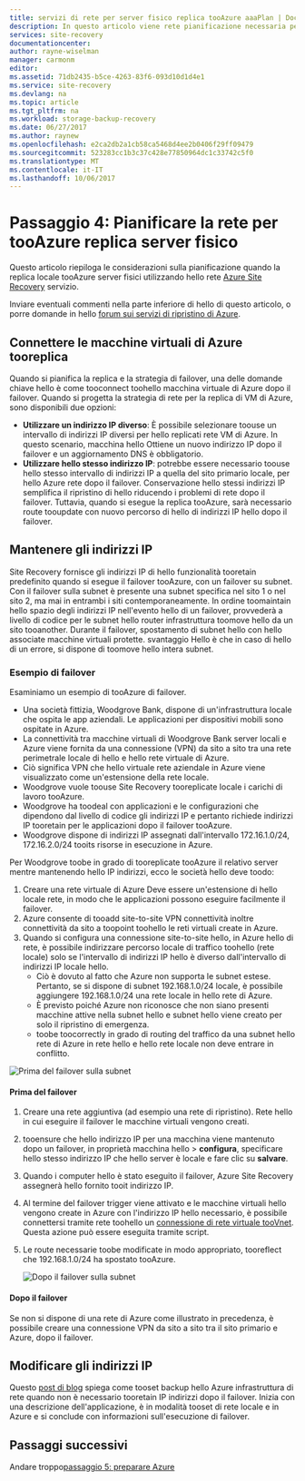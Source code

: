 ```yaml
---
title: servizi di rete per server fisico replica tooAzure aaaPlan | Documenti Microsoft
description: In questo articolo viene rete pianificazione necessaria per la replica di server fisici tooAzure
services: site-recovery
documentationcenter: 
author: rayne-wiselman
manager: carmonm
editor: 
ms.assetid: 71db2435-b5ce-4263-83f6-093d10d1d4e1
ms.service: site-recovery
ms.devlang: na
ms.topic: article
ms.tgt_pltfrm: na
ms.workload: storage-backup-recovery
ms.date: 06/27/2017
ms.author: raynew
ms.openlocfilehash: e2ca2db2a1cb58ca5468d4ee2b0406f29ff09479
ms.sourcegitcommit: 523283cc1b3c37c428e77850964dc1c33742c5f0
ms.translationtype: MT
ms.contentlocale: it-IT
ms.lasthandoff: 10/06/2017
---
```

# <a name="step-4-plan-networking-for-physical-server-replication-tooazure"></a>Passaggio 4: Pianificare la rete per tooAzure replica server fisico

Questo articolo riepiloga le considerazioni sulla pianificazione quando la replica locale tooAzure server fisici utilizzando hello rete [Azure Site Recovery](site-recovery-overview.md) servizio.

Inviare eventuali commenti nella parte inferiore di hello di questo articolo, o porre domande in hello [forum sui servizi di ripristino di Azure](https://social.msdn.microsoft.com/forums/azure/home?forum=hypervrecovmgr).


## <a name="connect-tooreplica-azure-vms"></a>Connettere le macchine virtuali di Azure tooreplica

Quando si pianifica la replica e la strategia di failover, una delle domande chiave hello è come tooconnect toohello macchina virtuale di Azure dopo il failover. Quando si progetta la strategia di rete per la replica di VM di Azure, sono disponibili due opzioni:

- **Utilizzare un indirizzo IP diverso**: È possibile selezionare toouse un intervallo di indirizzi IP diversi per hello replicati rete VM di Azure. In questo scenario, macchina hello Ottiene un nuovo indirizzo IP dopo il failover e un aggiornamento DNS è obbligatorio.
- **Utilizzare hello stesso indirizzo IP**: potrebbe essere necessario toouse hello stesso intervallo di indirizzi IP a quella del sito primario locale, per hello Azure rete dopo il failover. Conservazione hello stessi indirizzi IP semplifica il ripristino di hello riducendo i problemi di rete dopo il failover. Tuttavia, quando si esegue la replica tooAzure, sarà necessario route tooupdate con nuovo percorso di hello di indirizzi IP hello dopo il failover.

## <a name="retain-ip-addresses"></a>Mantenere gli indirizzi IP

Site Recovery fornisce gli indirizzi IP di hello funzionalità tooretain predefinito quando si esegue il failover tooAzure, con un failover su subnet.
Con il failover sulla subnet è presente una subnet specifica nel sito 1 o nel sito 2, ma mai in entrambi i siti contemporaneamente. In ordine toomaintain hello spazio degli indirizzi IP nell'evento hello di un failover, provvederà a livello di codice per le subnet hello router infrastruttura toomove hello da un sito tooanother. Durante il failover, spostamento di subnet hello con hello associate macchine virtuali protette. svantaggio Hello è che in caso di hello di un errore, si dispone di toomove hello intera subnet.

### <a name="failover-example"></a>Esempio di failover

Esaminiamo un esempio di tooAzure di failover.

- Una società fittizia, Woodgrove Bank, dispone di un'infrastruttura locale che ospita le app aziendali. Le applicazioni per dispositivi mobili sono ospitate in Azure.
- La connettività tra macchine virtuali di Woodgrove Bank server locali e Azure viene fornita da una connessione (VPN) da sito a sito tra una rete perimetrale locale di hello e hello rete virtuale di Azure.
- Ciò significa VPN che hello virtuale rete aziendale in Azure viene visualizzato come un'estensione della rete locale.
- Woodgrove vuole toouse Site Recovery tooreplicate locale i carichi di lavoro tooAzure.
 - Woodgrove ha toodeal con applicazioni e le configurazioni che dipendono dal livello di codice gli indirizzi IP e pertanto richiede indirizzi IP tooretain per le applicazioni dopo il failover tooAzure.
 - Woodgrove dispone di indirizzi IP assegnati dall'intervallo 172.16.1.0/24, 172.16.2.0/24 tooits risorse in esecuzione in Azure.


Per Woodgrove toobe in grado di tooreplicate tooAzure il relativo server mentre mantenendo hello IP indirizzi, ecco le società hello deve toodo:

1. Creare una rete virtuale di Azure Deve essere un'estensione di hello locale rete, in modo che le applicazioni possono eseguire facilmente il failover.
2. Azure consente di tooadd site-to-site VPN connettività inoltre connettività da sito a toopoint toohello le reti virtuali create in Azure.
3. Quando si configura una connessione site-to-site hello, in Azure hello di rete, è possibile indirizzare percorso locale di traffico toohello (rete locale) solo se l'intervallo di indirizzi IP hello è diverso dall'intervallo di indirizzi IP locale hello.
    - Ciò è dovuto al fatto che Azure non supporta le subnet estese. Pertanto, se si dispone di subnet 192.168.1.0/24 locale, è possibile aggiungere 192.168.1.0/24 una rete locale in hello rete di Azure.
    - È previsto poiché Azure non riconosce che non siano presenti macchine attive nella subnet hello e subnet hello viene creato per solo il ripristino di emergenza.
    - toobe toocorrectly in grado di routing del traffico da una subnet hello rete di Azure in rete hello e hello rete locale non deve entrare in conflitto.

![Prima del failover sulla subnet](./media/physical-walkthrough-network/network-design7.png)

#### <a name="before-failover"></a>Prima del failover

1. Creare una rete aggiuntiva (ad esempio una rete di ripristino). Rete hello in cui eseguire il failover le macchine virtuali vengono creati.
2. tooensure che hello indirizzo IP per una macchina viene mantenuto dopo un failover, in proprietà macchina hello > **configura**, specificare hello stesso indirizzo IP che hello server è locale e fare clic su **salvare**.
3. Quando i computer hello è stato eseguito il failover, Azure Site Recovery assegnerà hello fornito tooit indirizzo IP.
4. Al termine del failover trigger viene attivato e le macchine virtuali hello vengono create in Azure con l'indirizzo IP hello necessario, è possibile connettersi tramite rete toohello un [connessione di rete virtuale tooVnet](../vpn-gateway/virtual-networks-configure-vnet-to-vnet-connection.md). Questa azione può essere eseguita tramite script.
5. Le route necessarie toobe modificate in modo appropriato, tooreflect che 192.168.1.0/24 ha spostato tooAzure.

    ![Dopo il failover sulla subnet](./media/physical-walkthrough-network/network-design9.png)

#### <a name="after-failover"></a>Dopo il failover

Se non si dispone di una rete di Azure come illustrato in precedenza, è possibile creare una connessione VPN da sito a sito tra il sito primario e Azure, dopo il failover.

## <a name="change-ip-addresses"></a>Modificare gli indirizzi IP

Questo [post di blog](http://azure.microsoft.com/blog/2014/09/04/networking-infrastructure-setup-for-microsoft-azure-as-a-disaster-recovery-site/) spiega come tooset backup hello Azure infrastruttura di rete quando non è necessario tooretain IP indirizzi dopo il failover. Inizia con una descrizione dell'applicazione, è in modalità tooset di rete locale e in Azure e si conclude con informazioni sull'esecuzione di failover.  

## <a name="next-steps"></a>Passaggi successivi

Andare troppo[passaggio 5: preparare Azure](physical-walkthrough-prepare-azure.md)
